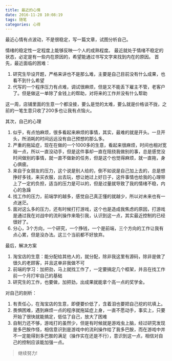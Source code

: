 ```yaml
---
title: 最近的心情
date: 2016-11-28 10:08:19
tags: 随笔
categories: 心得
---
```

最近心情有点波动，不是很稳定，写一篇文章，试图分析自己。
<!--more-->

情绪的稳定性一定程度上能够反映一个人的成熟程度。
最近就处于情绪不稳定的状态，必定是有一些内在原因的，希望能通过书写文字来找到内在的原因。
首先，最近面临的困难：
1. 研究生毕设开题，严格来讲也不是那么难，主要是自己目前没有什么成果，也看不到什么希望
2. 代写的一个程序压力有点难，调试很麻烦，但是又不能丢下雇主不管，老客户了。但是做这一单除了金钱上的帮助，对将来的工作并没有什么帮助

这一周，店铺里面的生意一个都没接，要么是觉的太难，要么就是价格谈不拢，之前的一笔生意只收了200多也让我有点恼火。

其次，自己的心理
1. 似乎，有点怕麻烦，很多看起来麻烦的事情，其实，最难的就是开头。一旦开头，所消耗的时间远远没有自己预想的那么多。
2. 严重的拖延症，现在在做的一个1000多的生意，看起来很麻烦，时间也相对宽裕一点，所以一直没动手，但是这件事却一直在阻挠我做别的事，总是感觉没时间做别的事情，就一直不做新的任务，但是这个也觉得麻烦，就一直拖，身心俱疲。
3. 来自于女朋友的压力，这个说是别人给的，倒不如说是自己加上去的，总是想挣好多钱，来买衣服，出去玩，想让她过上好日子，这件事情也给我的心理带上了一定的负担，适当的压力是可以的，但是过量就导致了我的情绪不稳，内心的急躁
4. 找工作的压力，前端学的越多，感觉自己真正懂的就越少，所以对未来也有一点迷茫。
5. 面对这么多的压力，还有时候打打游戏，这个也是造成我焦虑的原因，打游戏是通过我在对战中的流利操作来吸引我，认识到这一点，其实最近控制的已经很好了。
6. 分心，3个方向，一个研究，一个挣钱，一个是前端，三个方向的工作让我有点心累，但是没办法。这三个当前都不好放弃。

最后，解决方案
1. 淘宝店的生意：能分配给其他人的，就分配，除非我这里有源码，除非是做了很久的老顾客，并且这单非我做不可
2. 前端的学习：加把劲，马上就找工作了，一定要搞定几个框架，并且在找工作前一个月打牢自己的基础
3. 研究生的工作，也要做，加把劲，出成果就能拿个高一点的奖学金。

对自己的剖析：
1. 有责任心，在淘宝店的生意，即便要价低了，含着泪也要把自己挖的坑填上。
2. 畏惧困难，遇到麻烦一点的程序就拖延症上身，一直不愿动手，事实上，只要开始了很快就能搞定，低估了自己，放大了困难
3. 自制力还不够，游戏打的虽然少，但是有时候就是游戏虫上脑，经过研究发现是多巴胺作怪，相信意识到是游戏中的流利操作给了我多巴胺，而在游戏中并不一定能得到多巴胺的满足（操作实在还是不行），意识到这一点，相信对自己的控制应该能加强一点。
> 继续努力!
